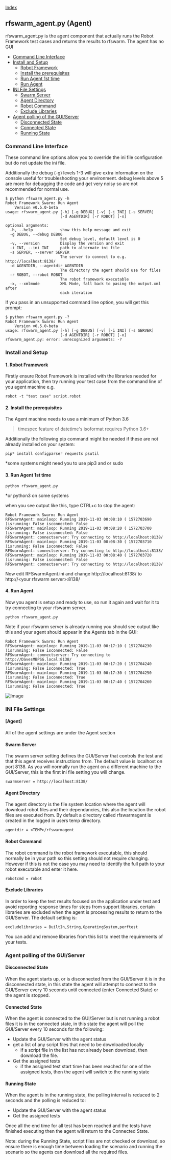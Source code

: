 
[Index](Index.md)

## rfswarm_agent.py (Agent)

rfswarm_agent.py is the agent component that actually runs the Robot Framework test cases and returns the results to rfswarm. The agent has no GUI

- [Command Line Interface](#Command-Line-Interface)
- [Install and Setup](#Install-and-Setup)
	- [Robot Framework](#1-Robot-Framework)
	- [Install the prerequisites](#2-Install-the-prerequisites)
	- [Run Agent 1st time](#3-Run-Agent-1st-time)
	- [Run Agent](#4-Run-Agent)
- [INI File Settings](#INI-File-Settings)
	- [Swarm Server](#Swarm-Server)
	- [Agent Directory](#Agent-Directory)
	- [Robot Command](#Robot-Command)
	- [Exclude Libraries](#Exclude-Libraries)
- [Agent polling of the GUI/Server](#agent-polling-of-the-guiserver)
	- [Disconnected State](#disconnected-state)
	- [Connected State](#Connected-state)
	- [Running State](#Running-state)

### Command Line Interface

These command line options allow you to override the ini file configuration but do not update the ini file.

Additionally the debug (-g) levels 1-3 will give extra information on the console useful for troubleshooting your environment. debug levels above 5 are more for debugging the code and get very noisy so are not recommended for normal use.

```
$ python rfswarm_agent.py -h
Robot Framework Swarm: Run Agent
	Version v0.5.0-beta
usage: rfswarm_agent.py [-h] [-g DEBUG] [-v] [-i INI] [-s SERVER]
                        [-d AGENTDIR] [-r ROBOT] [-x]

optional arguments:
  -h, --help            show this help message and exit
  -g DEBUG, --debug DEBUG
                        Set debug level, default level is 0
  -v, --version         Display the version and exit
  -i INI, --ini INI     path to alternate ini file
  -s SERVER, --server SERVER
                        The server to connect to e.g. http://localhost:8138/
  -d AGENTDIR, --agentdir AGENTDIR
                        The directory the agent should use for files
  -r ROBOT, --robot ROBOT
                        The robot framework executable
  -x, --xmlmode         XML Mode, fall back to pasing the output.xml after
                        each iteration
```

If you pass in an unsupported command line option, you will get this prompt:
```
$ python rfswarm_agent.py -?
Robot Framework Swarm: Run Agent
	Version v0.5.0-beta
usage: rfswarm_agent.py [-h] [-g DEBUG] [-v] [-i INI] [-s SERVER]
                        [-d AGENTDIR] [-r ROBOT] [-x]
rfswarm_agent.py: error: unrecognized arguments: -?
```

### Install and Setup

#### 1. Robot Framework
Firstly ensure Robot Framework is installed with the libraries needed for your application, then try running your test case from the command line of you agent machine e.g.
```
robot -t "test case" script.robot
```

#### 2. Install the prerequisites

The Agent machine needs to use a minimum of Python 3.6
> timespec feature of datetime's isoformat requires Python 3.6+

Additionally the following pip command might be needed if these are not already installed on your system:
```
pip* install configparser requests psutil
```
\*some systems might need you to use pip3 and or sudo

#### 3. Run Agent 1st time

```
python rfswarm_agent.py
```
\*or python3 on some systems

when you see output like this, type CTRL+c to stop the agent:
```
Robot Framework Swarm: Run Agent
RFSwarmAgent: mainloop: Running 2019-11-03 00:08:10 ( 1572703690 )isrunning: False isconnected: False
RFSwarmAgent: mainloop: Running 2019-11-03 00:08:20 ( 1572703700 )isrunning: False isconnected: False
RFSwarmAgent: connectserver: Try connecting to http://localhost:8138/
RFSwarmAgent: mainloop: Running 2019-11-03 00:08:30 ( 1572703710 )isrunning: False isconnected: False
RFSwarmAgent: connectserver: Try connecting to http://localhost:8138/
RFSwarmAgent: mainloop: Running 2019-11-03 00:08:40 ( 1572703720 )isrunning: False isconnected: False
RFSwarmAgent: connectserver: Try connecting to http://localhost:8138/
```

Now edit RFSwarmAgent.ini and change http://localhost:8138/ to http://\<your rfswarm server\>:8138/

#### 4. Run Agent

Now you agent is setup and ready to use, so run it again and wait for it to try connecting to your rfswarm server.
```
python rfswarm_agent.py
```

Note if your rfswarm server is already running you should see output like this and your agent should appear in the Agents tab in the GUI:
```
Robot Framework Swarm: Run Agent
RFSwarmAgent: mainloop: Running 2019-11-03 00:17:10 ( 1572704230 )isrunning: False isconnected: False
RFSwarmAgent: connectserver: Try connecting to http://DavesMBPSG.local:8138/
RFSwarmAgent: mainloop: Running 2019-11-03 00:17:20 ( 1572704240 )isrunning: False isconnected: True
RFSwarmAgent: mainloop: Running 2019-11-03 00:17:30 ( 1572704250 )isrunning: False isconnected: True
RFSwarmAgent: mainloop: Running 2019-11-03 00:17:40 ( 1572704260 )isrunning: False isconnected: True
```

![Image](Images/Agents_ready_v0.3.png "Agents Ready")

### INI File Settings

#### [Agent]
All of the agent settings are under the Agent section

#### Swarm Server
The swarm server setting defines the GUI/Server that controls the test and that this agent receives instructions from. The default value is localhost on port 8138. As you will normally run the agent on a different machine to the GUI/Server, this is the first ini file setting you will change.
```
swarmserver = http://localhost:8138/
```

#### Agent Directory
The agent directory is the file system location where the agent will download robot files and their dependancies, this also the location the robot files are executed from.
By default a directory called rfswarmagent is created in the logged in users temp directory.
```
agentdir = <TEMP>/rfswarmagent
```

#### Robot Command
The robot command is the robot framework executable, this should normally be in your path so this setting should not require changing. However if this is not the case you may need to identify the full path to your robot executable and enter it here.
```
robotcmd = robot
```

#### Exclude Libraries
In order to keep the test results focused on the application under test and avoid reporting response times for steps from support libraries, certain libraries are excluded when the agent is processing results to return to the GUI/Server. The default setting is:
```
excludelibraries = BuiltIn,String,OperatingSystem,perftest
```
You can add and remove libraries from this list to meet the requirements of your tests.

### Agent polling of the GUI/Server

#### Disconnected State
When the agent starts up, or is disconnected from the GUI/Server it is in the disconnected state, in this state the agent will attempt to connect to the GUI/Server every 10 seconds until connected (enter Connected State) or the agent is stopped.

#### Connected State
When the agent is connected to the GUI/Server but is not running a robot files it is in the connected state, in this state the agent will poll the GUI/Server every 10 seconds for the following:
- Update the GUI/Server with the agent status
- get a list of any script files that need to be downloaded locally
	- if a script file in the list has not already been download, then download the file.
- Get the assigned tests
	- if the assigned test start time has been reached for one of the assigned tests, then the agent will switch to the running state

#### Running State
When the agent is in the running state, the polling interval is reduced to 2 seconds and the polling is reduced to:
- Update the GUI/Server with the agent status
- Get the assigned tests

Once all the end time for all test has been reached and the tests have finished executing then the agent will return to the Connected State.

Note: during the Running State, script files are not checked or download, so ensure there is enough time between loading the scenario and running the scenario so the agents can download all the required files.
